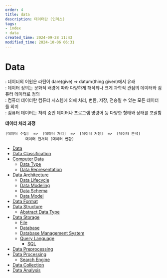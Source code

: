 ```yaml
---
order: 4
title: data
description: 데이터란 (인덱스)
tags:
- index
- data
created_time: 2024-09-28 11:43
modified_time: 2024-10-06 06:31
---
```


# Data
: 데이터의 어원은 라틴어 dare(give) => datum(thing given)에서 유래  
: 데이터 정의는 문화적 배경에 따라 다양하게 해석되나 크게 과학적 관점의 데이터와 컴퓨터 데이터로 정의  
: 컴퓨터 데이터란 컴퓨터 시스템에 의해 처리, 변환, 저장, 전송될 수 있는 모든 데이터를 의미  
: 컴퓨터 데이터는 처리 중인 데이터나 프로그램 명령어 등 다양한 형태와 상태를 포괄함  

**데이터 처리 과정**
```
[데이터 수집]  =>  [데이터 처리]  =>  [데이터 저장]  =>  [데이터 분석]
         데이터 전처리 (데이터 변환)
```

- [Data](./data.md)
- [Data Classification](./data-classification.md)
- [Computer Data](./computer-data.md)
  - [Data Type](./computer-data-type.md)
  - [Data Representation](./data-representation.md)
- [Data Architecture](./data-architecture.md)
  - [Data Lifecycle](./data-lifecycle.md)
  - [Data Modeling](./data-modeling.md)
  - [Data Schema](./data-schema.md)
  - [Data Model](./data-model.md)
- [Data Format](./data-format/index.md)
- [Data Structure](./data-structure/index.md)
  - [Abstract Data Type](./data-structure/abstract-data-type.md)
- [Data Storage](./data-storage/index.md)
  - [File](./data-storage/file.md)
  - [Database](./data-storage/database/index.md)
  - [Database Management System](./data-storage/dbms/index.md)
  - [Query Language](./data-storage/query-language/index.md)
    - [SQL](./data-storage/query-language/sql/)
- [Data Preprocessing](./data-preprocessing/index.md)
- [Data Processing](./data-processing/index.md)
  - [Search Engine](./data-processing/search-engine.md)
- [Data Collection](./data-collection/index.md)
- [Data Analysis](./data-analysis/index.md)